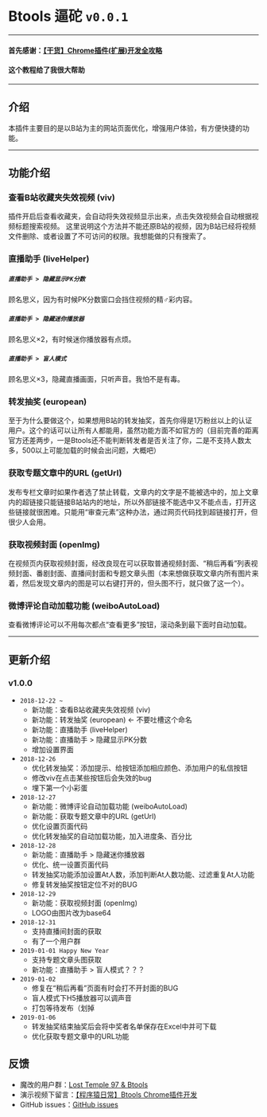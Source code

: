# Btools 逼砣 `v0.0.1`

---

#### 首先感谢：[【干货】Chrome插件(扩展)开发全攻略](https://www.cnblogs.com/liuxianan/p/chrome-plugin-develop.html)
#### 这个教程给了我很大帮助

---

## 介绍
本插件主要目的是以B站为主的网站页面优化，增强用户体验，有方便快捷的功能。

---

## 功能介绍

### 查看B站收藏夹失效视频 (viv)
插件开启后查看收藏夹，会自动将失效视频显示出来，点击失效视频会自动根据视频标题搜索视频。
这里说明这个方法并不能还原B站的视频，因为B站已经将视频文件删除、或者设置了不可访问的权限。我想能做的只有搜索了。

### 直播助手 (liveHelper)

##### `直播助手 > 隐藏显示PK分数`
顾名思义，因为有时候PK分数窗口会挡住视频的精♂彩内容。

##### `直播助手 > 隐藏迷你播放器`
顾名思义×2，有时候迷你播放器有点烦。

##### `直播助手 > 盲人模式`
顾名思义×3，隐藏直播画面，只听声音。我怕不是有毒。

### 转发抽奖 (european)
至于为什么要做这个，如果想用B站的转发抽奖，首先你得是1万粉丝以上的认证用户。这个的话可以让所有人都能用，虽然功能方面不如官方的（目前完善的距离官方还差两步，一是Btools还不能判断转发者是否关注了你，二是不支持人数太多，500以上可能加载的时候会出问题，大概吧）

### 获取专题文章中的URL (getUrl)
发布专栏文章时如果作者选了禁止转载，文章内的文字是不能被选中的，加上文章内的超链接只能链接B站站内的地址，所以外部链接不能选中又不能点击，打开这些链接就很困难。只能用“审查元素”这种办法，通过网页代码找到超链接打开，但很少人会用。

### 获取视频封面 (openImg)
在视频页内获取视频封面，经改良现在可以获取普通视频封面、“稍后再看”列表视频封面、番剧封面、直播间封面和专题文章头图（本来想做获取文章内所有图片来着，然后发现文章内的图是可以右键打开的，但头图不行，就只做了这一个）。

### 微博评论自动加载功能 (weiboAutoLoad)
查看微博评论可以不用每次都点“查看更多”按钮，滚动条到最下面时自动加载。

---

## 更新介绍

### v1.0.0
* `2018-12-22 ~ `
   * 新功能：查看B站收藏夹失效视频 (viv)
   * 新功能：转发抽奖 (european) ← 不要吐槽这个命名
   * 新功能：直播助手 (liveHelper)
   * 新功能：直播助手 > 隐藏显示PK分数
   * 增加设置界面
* `2018-12-26`
   * 优化转发抽奖：添加提示、给按钮添加相应颜色、添加用户的私信按钮
   * 修改viv在点击某些按钮后会失效的bug
   * 埋下第一个小彩蛋
* `2018-12-27`
   * 新功能：微博评论自动加载功能 (weiboAutoLoad)
   * 新功能：获取专题文章中的URL (getUrl)
   * 优化设置页面代码
   * 优化转发抽奖的自动加载功能，加入进度条、百分比
* `2018-12-28`
   * 新功能：直播助手 > 隐藏迷你播放器
   * 优化、统一设置页面代码
   * 转发抽奖功能添加设置At人数，添加判断At人数功能、过滤重复At人功能
   * 修复转发抽奖按钮定位不对的BUG
* `2018-12-29`
   * 新功能：获取视频封面 (openImg)
   * LOGO由图片改为base64
* `2018-12-31`
   * 支持直播间封面的获取
   * 有了一个用户群
* `2019-01-01 Happy New Year`
   * 支持专题文章头图获取
   * 新功能：直播助手 > 盲人模式？？？
* `2019-01-02`
   * 修复在“稍后再看”页面有时会打不开封面的BUG
   * 盲人模式下H5播放器可以调声音
   * 打包等待发布（划掉
* `2019-01-06`
   * 转发抽奖结束抽奖后会将中奖者名单保存在Excel中并可下载
   * 优化获取专题文章中的URL功能

## 反馈
* 魔改的用户群：[Lost Temple 97 & Btools](https://jq.qq.com/?_wv=1027&k=5WdaKxF)
* 演示视频下留言：[【程序猿日常】Btools Chrome插件开发](https://www.bilibili.com/video/av38950957/)
* GitHub issues：[GitHub issues](https://github.com/imba97/Btools/issues)
